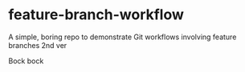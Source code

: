 # feature-branch-workflow
A simple, boring repo to demonstrate Git workflows involving feature branches 2nd ver

Bock bock
